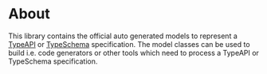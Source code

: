 
# About

This library contains the official auto generated models to represent a [TypeAPI](https://typeapi.org/) or [TypeSchema](https://typeschema.org/) specification.
The model classes can be used to build i.e. code generators or other tools which need to process a TypeAPI or TypeSchema specification.
